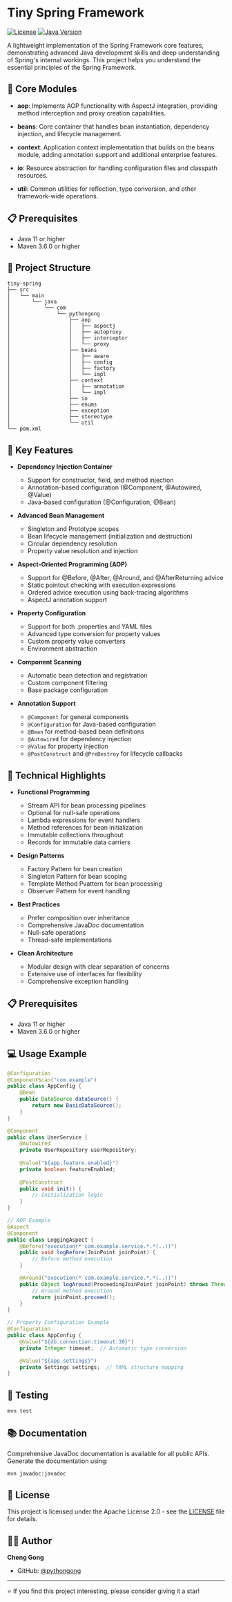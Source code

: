# Tiny Spring Framework

[![License](https://img.shields.io/badge/License-Apache%202.0-blue.svg)](https://opensource.org/licenses/Apache-2.0)
[![Java Version](https://img.shields.io/badge/Java-11%2B-brightgreen)](https://adoptopenjdk.net/)

A lightweight implementation of the Spring Framework core features, demonstrating advanced Java development skills and deep understanding of Spring's internal workings. This project helps you understand the essential principles of the Spring Framework.




## 📖 Core Modules

- **aop**: Implements AOP functionality with AspectJ integration, providing method interception and proxy creation capabilities.
  
- **beans**: Core container that handles bean instantiation, dependency injection, and lifecycle management.
  
- **context**: Application context implementation that builds on the beans module, adding annotation support and additional enterprise features.
  
- **io**: Resource abstraction for handling configuration files and classpath resources.
  
- **util**: Common utilities for reflection, type conversion, and other framework-wide operations.






## 📋 Prerequisites

- Java 11 or higher
- Maven 3.6.0 or higher

## 📁 Project Structure
``` marks
tiny-spring
├── src
│   └── main
│       └── java
│           └── com
│               └── pythongong
│                   ├── aop
│                   │   ├── aspectj
│                   │   ├── autoproxy
│                   │   ├── interceptor
│                   │   └── proxy
│                   ├── beans
│                   │   ├── aware
│                   │   ├── config
│                   │   ├── factory
│                   │   └── impl
│                   ├── context
│                   │   ├── annotation
│                   │   └── impl
│                   ├── io
│                   ├── enums
│                   ├── exception
│                   ├── stereotype
│                   └── util
└── pom.xml
``` 


## 🌟 Key Features

- **Dependency Injection Container**
  - Support for constructor, field, and method injection
  - Annotation-based configuration (@Component, @Autowired, @Value)
  - Java-based configuration (@Configuration, @Bean)

- **Advanced Bean Management**
  - Singleton and Prototype scopes
  - Bean lifecycle management (initialization and destruction)
  - Circular dependency resolution
  - Property value resolution and injection

- **Aspect-Oriented Programming (AOP)**
  - Support for @Before, @After, @Around, and @AfterReturning advice
  - Static pointcut checking with execution expressions
  - Ordered advice execution using back-tracing algorithms
  - AspectJ annotation support

- **Property Configuration**
  - Support for both .properties and YAML files
  - Advanced type conversion for property values
  - Custom property value converters
  - Environment abstraction

- **Component Scanning**
  - Automatic bean detection and registration
  - Custom component filtering
  - Base package configuration

- **Annotation Support**
  - `@Component` for general components
  - `@Configuration` for Java-based configuration
  - `@Bean` for method-based bean definitions
  - `@Autowired` for dependency injection
  - `@Value` for property injection
  - `@PostConstruct` and `@PreDestroy` for lifecycle callbacks

## 🔧 Technical Highlights

- **Functional Programming**
  - Stream API for bean processing pipelines
  - Optional for null-safe operations
  - Lambda expressions for event handlers
  - Method references for bean initialization
  - Immutable collections throughout
  - Records for immutable data carriers

- **Design Patterns**
  - Factory Pattern for bean creation
  - Singleton Pattern for bean scoping
  - Template Method Pvattern for bean processing
  - Observer Pattern for event handling

- **Best Practices**
  - Prefer composition over inheritance
  - Comprehensive JavaDoc documentation
  - Null-safe operations
  - Thread-safe implementations

- **Clean Architecture**
  - Modular design with clear separation of concerns
  - Extensive use of interfaces for flexibility
  - Comprehensive exception handling

## 📋 Prerequisites

- Java 11 or higher
- Maven 3.6.0 or higher



## 💻 Usage Example

```java
@Configuration
@ComponentScan("com.example")
public class AppConfig {
    @Bean
    public DataSource dataSource() {
        return new BasicDataSource();
    }
}

@Component
public class UserService {
    @Autowired
    private UserRepository userRepository;
    
    @Value("${app.feature.enabled}")
    private boolean featureEnabled;
    
    @PostConstruct
    public void init() {
        // Initialization logic
    }
}

// AOP Example
@Aspect
@Component
public class LoggingAspect {
    @Before("execution(* com.example.service.*.*(..))")
    public void logBefore(JoinPoint joinPoint) {
        // Before method execution
    }

    @Around("execution(* com.example.service.*.*(..))")
    public Object logAround(ProceedingJoinPoint joinPoint) throws Throwable {
        // Around method execution
        return joinPoint.proceed();
    }
}

// Property Configuration Example
@Configuration
public class AppConfig {
    @Value("${db.connection.timeout:30}")
    private Integer timeout;  // Automatic type conversion

    @Value("${app.settings}")
    private Settings settings;  // YAML structure mapping
}
```

## 🧪 Testing

```bash
mvn test
```

## 📚 Documentation

Comprehensive JavaDoc documentation is available for all public APIs. Generate the documentation using:

```bash
mvn javadoc:javadoc
```


## 📄 License

This project is licensed under the Apache License 2.0 - see the [LICENSE](LICENSE) file for details.

## 👨‍💻 Author

**Cheng Gong**
- GitHub: [@pythongong](https://github.com/pythongong)

---

⭐ If you find this project interesting, please consider giving it a star!